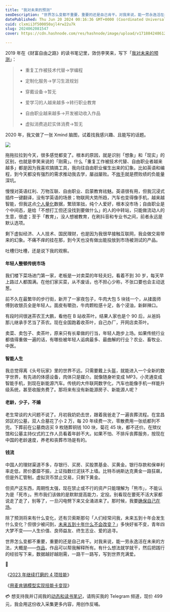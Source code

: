 ```yaml
---
title: "我对未来的预测"
seoDescription: "世界怎么变都不重要，重要的还是自己肯干。对我来说，能一劳永逸活在未来的方法，大概是——作品，作品可以帮我解释所有。"
datePublished: Thu Jun 20 2024 00:16:36 GMT+0000 (Coordinated Universal Time)
cuid: clxmii3f500050ajl4rw22u7k
slug: 2024062081547
cover: https://cdn.hashnode.com/res/hashnode/image/upload/v1718842486123/69fa25cd-108e-45c1-8db7-378870db43ba.png

---
```


2019 年在《财富自由之路》的读书笔记里，效仿李笑来，写下「[我对未来的预测](https://mp.weixin.qq.com/s?__biz=MzI3MzU5MDA1OQ==&mid=2247485602&idx=1&sn=8b826bf3cfb805f4c751a2348e5ebbe0&chksm=eb21bae6dc5633f06cff400ccf850e5f70ddc4f9bce369cd0bdc89102e41fd4f205403c6de83#rd)」：

> * 重复工作被技术代替-&gt;学编程
>     
> * 定制化服务-&gt;学习生涯规划
>     
> * 穿戴设备-&gt;暂无
>     
> * 爱学习的人越来越多-&gt;转行职业教育
>     
> * 自由职业越来越多-&gt;开发被动收入作品
>     
> * 虚拟消费追赶实体消费-&gt;暂无
>     

2020 年，我又做了一张 Xmind 脑图，试着找我感兴趣、且能写的话题。

![](url)

拖拖拉拉到今天，很多感觉都变了。根本的原因，就是识别「想象」和「现实」的区别，也就是李笑来说的「刚需」。什么「重复工作被技术代替、自由职业者越来越多」都是因为我喜欢搞搞工具，我向往自由职业催生出来的幻象。比如英语和编程，到今天都没有强烈的需求推动我去学，屡战屡败。不[放手](https://mp.weixin.qq.com/s?__biz=MzI3MzU5MDA1OQ==&mid=2247487857&idx=1&sn=cde3084722f395999f37134bcae4308c&chksm=eb21a335dc562a235a982b153c1763df7fa609d9fc3fd098eeb6d31162d0608f06c5035e3a07#rd)就是攒败绩的负能量深坑。

慢慢对英语红利、万物互联、自由职业、启蒙教育祛魅。英语很有用，但我沉浸式插件一键翻译，没有学英语的场景；物联网大势所趋，汽车也变得像手机，越来越智能，但我这点[个人量化](https://mp.weixin.qq.com/s?__biz=MzI3MzU5MDA1OQ==&mid=2247484873&idx=1&sn=b45dd7055fced2c82fbd73482814f94f&chksm=eb21b78ddc563e9b9566f248e8ddc8b665ff5eee22aac28a41a9d6b32f4e78a8a9a2d982ac78&scene=21#wechat_redirect)数据，繁琐笨拙，纯个人爱好，根本没市场；自由职业是个中间态，是给「不想打工但还没找到要做什么」的人的中转站，只能做流动人的生意，很虚；至于「教育」，没人想被教育，在刷抖音和专业书之间，前者永远是默认选项。

剩下虚拟经济、人人技术、国民理财，也是因为我很早接触互联网，我会做交易带来的幻象。不痛不痒的挂在那，到今天也没有做出能投放到市场被测试的产品。

吐槽归吐槽，还是说下我的观察。

#### 年轻人整顿传统市场

我们楼下菜场进门第一家，老板是一对卖菜的年轻夫妇，看着不到 30 岁，每天早上路过人都围满。在他们家买菜，从不废话，也不担心少称，不张口要也会主动送葱。

前不久在最繁华的步行街，新开了一家夜包子，牛肉大包 5 块钱一个，从揉面师傅到收银员全是年轻人。面皮有嚼劲，牛肉颗粒感十足，各个浸油，新鲜辣口。

有段时间很迷茶农王大鹏，看他在 B 站收茶叶。结果人家也是个 90 后，从爸妈那儿继承手艺当了茶农。现在全国跑着收茶叶，自己办厂，开网店卖茶叶。

卖菜、卖包子、卖茶叶，原来只有长辈做的行当，年轻人跑步上场。如果传统行业都值得重做一遍的话，有哪些被年轻人诟病最多、最曲解的行业？农业、畜牧业、中医。

#### 智能人生

我总觉得离《头号玩家》里的世界不远。只需要戴上头盔，就能进入一个全新的数字世界，有先进的体感设备，肉体只是媒介。就像随身听变成 MP3，小灵通变成智能手机，到现在新能源汽车。传统的大件联网数字化，汽车也能像手机一样能升级系统，甚至收服务费了。那将来有没有新能源房子、新能源人呢？

#### 老龄，少子，不婚

老生常谈的大问题不说了。月初我奶奶去世，跟着我爸走了一遍丧葬流程。在宜昌郊区的公墓，双人合墓花了小 2 万，每 20 年续费一次，零散费用一张纸都列不完。下葬前在公墓商店买 9 枚随葬铜钱 100 块，菊花 45 块，都不还价。在殡仪馆和公墓主持仪式的工作人员看着年龄不大。如果不怕、不排斥丧葬服务，按现在中国的老龄速度，养老和丧葬市场是有的。

#### 钱流

中国人的理财渠道不多，存银行、买房、买股票基金、买黄金。银行存款和保单利率走低，房价萎靡不振，上证指数烂泥扶不上墙。比特币纳斯达克黄金一路狂飙，但是外汇管制，虚拟货币禁止交易，只剩下黄金。

但资产这东西，周期性太强，现在禁止或不行的资产只能理解为「熊市」，不能认为是「死市」。熊市我们该做的是默默提高能力，定投。别看现在要死不活大家都说走了走了，别等了，一旦闪电劈下来又全涌进来了。那时候，我要[确保自己在场](https://mp.weixin.qq.com/s?__biz=MzI3MzU5MDA1OQ==&mid=2247488501&idx=1&sn=cad67bb7f52a1972d9016153e6eb10ba&chksm=eb21a1b1dc5628a70b69bcb4c0c4a9ab9f77c860daf65044778a7e5cfec8e34eb9075af17121#rd)。

除了预测将来有什么变化，还有贝索斯那句「人们经常问我，未来五到十年会发生什么变化？但很少被问到，[未来五到十年什么不会改变？](https://mp.weixin.qq.com/s?__biz=MzI3MzU5MDA1OQ==&mid=2247488178&idx=1&sn=d5ad38c62fb4ef8ae1fdb203fba42ec9&chksm=eb21a0f6dc5629e07fdbad537143fcc0a4b7c3d1d804ec6085a3c2abadbd7ea04bf4ed495127&token=1052979987&lang=zh_CN#rd)」多快好省不变，青年四大梦不变——人生价值、良师益友、终生志业、爱的追寻。

世界怎么变都不重要，重要的还是自己肯干。对我来说，能一劳永逸活在未来的方法，大概是——[作品](https://mp.weixin.qq.com/s/KSm64lQNabdhYNChLuAPug)，作品可以帮我解释所有。有什么想法就学就干，然后把践行的经验写下来，数据越好越刚需，一路干一路写，写到世界充满爱。

🔗

《[2023 年继续打磨的 4 项技能](https://mp.weixin.qq.com/s?__biz=MzI3MzU5MDA1OQ==&mid=2247488281&idx=1&sn=bab1643aebf2711da6033a2482baa624&chksm=eb21a15ddc56284b02440560fc3038126869a51ae2df69ea99c250a9cfaba5fed5f14c5abf66#rd)》

《[用麦肯锡模型实现技能卡变现](https://mp.weixin.qq.com/s?__biz=MzI3MzU5MDA1OQ==&mid=2247485441&idx=1&sn=ad697400bb92974865715c820d8965a3&chksm=eb21ba45dc563353c9f84d657424dc6fb6d7f5610e63b62b79408dfa2654f7f789f483f35c09#rd)》

💳 想支持我并订阅我的[动态和读书笔记](https://mp.weixin.qq.com/s/A_yK10ktL8Nl7RzsnGwzEg)，请购买我的 Telegram 频道，现价 499 元，我会用这份收入采集更多内容，用创作反哺。
